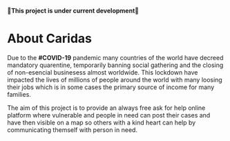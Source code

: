 🚧**This project is under current development**🚧

# About Caridas

Due to the **#COVID-19** pandemic many countries of the world have decreed mandatory quarentine, temporarily banning social gathering and the closing of non-esencial businesess almost worldwide. This lockdown have impacted the lives of millions of people around the world with many loosing their jobs which is in some cases the primary source of income for many families.

The aim of this project is to provide an always free ask for help online platform where vulnerable and people in need can post their cases and have then visible on a map so others with a kind heart can help by communicating themself with person in need.